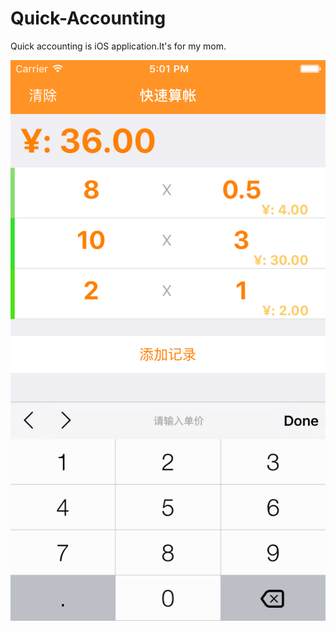 # Quick-Accounting
Quick accounting is iOS application.It's for my mom.

![](./snapshot/snapshot.png)